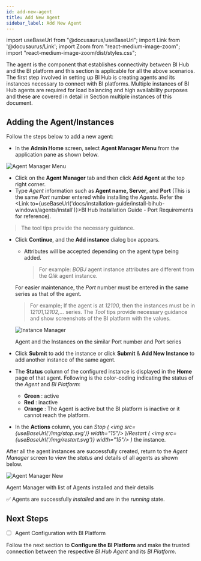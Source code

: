```yaml
---
id: add-new-agent
title: Add New Agent
sidebar_label: Add New Agent
---
```


import useBaseUrl from "@docusaurus/useBaseUrl";
import Link from '@docusaurus/Link';
import Zoom from "react-medium-image-zoom";
import "react-medium-image-zoom/dist/styles.css";

The agent is the component that establishes connectivity between BI Hub and
the BI platform and this section is applicable for all the above
scenarios. The first step involved in setting up BI Hub is creating
agents and its instances necessary to connect with BI platforms.
Multiple instances of BI Hub agents are required for load balancing and
high availability purposes and these are covered in detail in Section
multiple instances of this document.

## Adding the Agent/Instances

Follow the steps below to add a new agent:

- In the **Admin Home** screen, select **Agent Manager Menu** from the application pane as shown below.

 <div class="center">
  <Zoom>
    <img alt="Agent Manager Menu" src={useBaseUrl('/doc-images/admin-guide/agent/agent-manager-menu.png')}/>
  </Zoom>
 </div>

- Click on the **Agent Manager** tab and then click **Add Agent** at the top right corner.
- Type *Agent* information such as **Agent name, Server**, and **Port** (This is the same *Port* number entered while installing the *Agents*. Refer the <Link to={useBaseUrl('docs/installation-guide/install-bihub-windows/agents/install')}>BI Hub Installation Guide - Port Requirements</Link> for reference).
> The tool tips provide the necessary guidance.
- Click **Continue**, and the **Add instance** dialog box appears.
  - Attributes will be accepted depending on the agent type being added.
    > For example: *BOBJ* agent instance attributes are different from the *Qlik* agent instance. 
  
   For easier maintenance, the *Port* number must be entered in the same series as that of the agent.
    > For example; If the agent is at *12100*, then the instances must be in *12101,12102,...* series. 
      The *Tool* tips provide necessary guidance and show screenshots of the BI platform with the values.

    <div class="center">
      <Zoom>
        <img alt="Instance Manager" src={useBaseUrl('/doc-images/admin-guide/agent/instance-manager.jpg')}/>
      </Zoom>
    <p>Agent and the Instances on the similar Port number and Port series</p>
    </div>


- Click **Submit** to add the instance or click **Submit** & **Add New Instance** to add another instance of the same agent.
 - The **Status** column of the configured instance is displayed in the **Home** page of that agent. Following is the color-coding indicating the status of the *Agent* and *BI Platform*:
   - <a id="color-green"><b>Green</b></a> : active
   - <a id="color-red"><b>Red</b></a> : inactive
   - <a id="color-orange"><b>Orange</b></a> : The Agent is active but the BI platform is inactive or it cannot reach the platform.
 - In the **Actions** column, you can *Stop ( <img src={useBaseUrl('/img/stop.svg')} width="15"/> )/Restart ( <img src={useBaseUrl('/img/restart.svg')} width="15"/> )* the instance.

After all the agent instances are successfully created, return to the *Agent Manager* screen to view the *status* and details of all agents as shown below. 

<div class="center">
      <Zoom>
        <img alt="Agent Manager New" src={useBaseUrl('/doc-images/admin-guide/agent/agent-manager-new.jpg')}/>
      </Zoom>
	<p>Agent Manager with list of Agents installed and their details</p>
</div>


:white_check_mark: Agents are successfully *installed* and are in the *running* state.

## Next Steps

- [ ] Agent Configuration with BI Platform

Follow the next section to **Configure the BI Platform** and make the trusted connection between the respective *BI Hub Agent* and its *BI Platform*.
